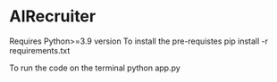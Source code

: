 # AIRecruiter
Requires Python>=3.9 version
To install the pre-requistes
pip install -r requirements.txt

To run the code on the terminal
python app.py 
